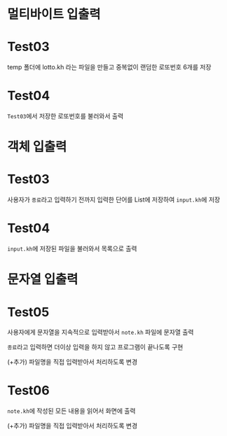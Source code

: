 # 멀티바이트 입출력

# Test03

temp 폴더에 lotto.kh 라는 파일을 만들고 
중복없이 랜덤한 로또번호 6개를 저장

# Test04

`Test03`에서 저장한 로또번호를 불러와서 출력


# 객체 입출력

# Test03

사용자가 `종료`라고 입력하기 전까지 입력한 단어를 List에 저장하여 `input.kh`에 저장

# Test04

`input.kh`에 저장된 파일을 불러와서 목록으로 출력

# 문자열 입출력

# Test05

사용자에게 문자열을 지속적으로 입력받아서 `note.kh` 파일에 문자열 출력

`종료`라고 입력하면 더이상 입력을 하지 않고 프로그램이 끝나도록 구현

(+추가) 파일명을 직접 입력받아서 처리하도록 변경

# Test06

`note.kh`에 작성된 모든 내용을 읽어서 화면에 출력

(+추가) 파일명을 직접 입력받아서 처리하도록 변경







